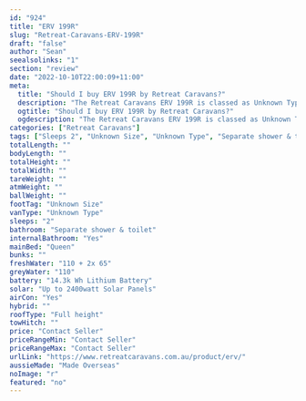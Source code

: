 ```yaml
---
id: "924"
title: "ERV 199R"
slug: "Retreat-Caravans-ERV-199R"
draft: "false"
author: "Sean"
seealsolinks: "1"
section: "review"
date: "2022-10-10T22:00:09+11:00"
meta:
  title: "Should I buy ERV 199R by Retreat Caravans?"
  description: "The Retreat Caravans ERV 199R is classed as Unknown Type, and sleeps 2 people. It is Made Overseas and comes in at Unknown Size. It generally has Separate shower & toilet."
  ogtitle: "Should I buy ERV 199R by Retreat Caravans?"
  ogdescription: "The Retreat Caravans ERV 199R is classed as Unknown Type, and sleeps 2 people. It is Made Overseas and comes in at Unknown Size. It generally has Separate shower & toilet."
categories: ["Retreat Caravans"]
tags: ["Sleeps 2", "Unknown Size", "Unknown Type", "Separate shower & toilet", "Full height", "Price Unknown"]
totalLength: ""
bodyLength: ""
totalHeight: ""
totalWidth: ""
tareWeight: ""
atmWeight: ""
ballWeight: ""
footTag: "Unknown Size"
vanType: "Unknown Type"
sleeps: "2"
bathroom: "Separate shower & toilet"
internalBathroom: "Yes"
mainBed: "Queen"
bunks: ""
freshWater: "110 + 2x 65"
greyWater: "110"
battery: "14.3k Wh Lithium Battery"
solar: "Up to 2400watt Solar Panels"
airCon: "Yes"
hybrid: ""
roofType: "Full height"
towHitch: ""
price: "Contact Seller"
priceRangeMin: "Contact Seller"
priceRangeMax: "Contact Seller"
urlLink: "https://www.retreatcaravans.com.au/product/erv/"
aussieMade: "Made Overseas"
noImage: "r"
featured: "no"
---
```


